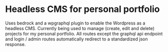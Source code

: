 # Headless CMS for personal portfolio
Uses bedrock and a wpgraphql plugin to enable the Wordpress as a headless CMS.
Currently being used to manage (create, edit and delete) projects for my personal portfolio.
All routes except the graphql api endpoint and login / admin routes automatically redirect to a standardized json response.